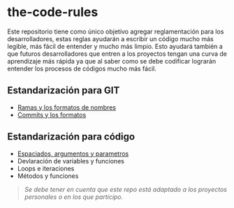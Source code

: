 # the-code-rules

Este repositorio tiene como único objetivo agregar reglamentación para los desarrolladores,
estas reglas ayudarán a escribir un código mucho más legible, más fácil de entender
y mucho más limpio. Esto ayudará también a que futuros desarrolladores que entren
a los proyectos tengan una curva de aprendizaje más rápida ya que al saber como
se debe codificar lograrán entender los procesos de códigos mucho más fácil.


## Estandarización para GIT

* [Ramas y los formatos de nombres](git/ramas-y-formatos-de-nombres.md)
* [Commits y los formatos](git/commits-y-formatos.md)

## Estandarización para código

* [Espaciados, argumentos y parametros](code/espaciados-argumentos-y-parametros.md)
* Devlaración de variables y funciones
* Loops e iteraciones
* Métodos y funciones

> _Se debe tener en cuenta que este repo está adaptado a los proyectos personales
o en los que participo._
